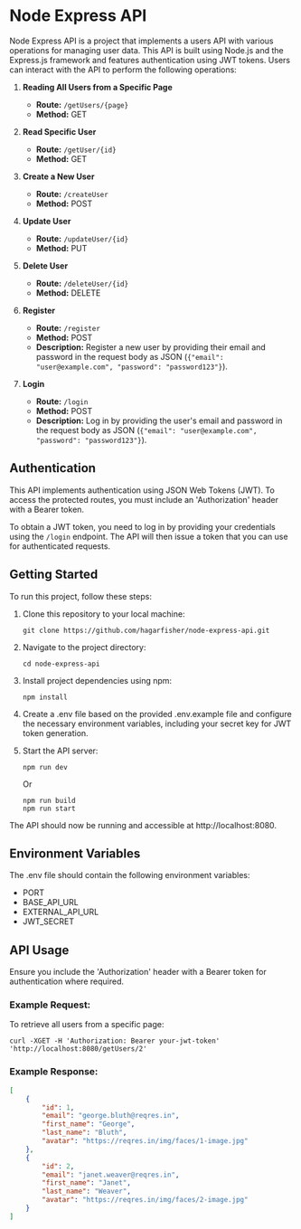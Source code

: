 # Node Express API

Node Express API is a project that implements a users API with various operations for managing user data. This API is built using Node.js and the Express.js framework and features authentication using JWT tokens. Users can interact with the API to perform the following operations:

1. **Reading All Users from a Specific Page**
   - **Route:** `/getUsers/{page}`
   - **Method:** GET

2. **Read Specific User**
   - **Route:** `/getUser/{id}`
   - **Method:** GET

3. **Create a New User**
   - **Route:** `/createUser`
   - **Method:** POST

4. **Update User**
   - **Route:** `/updateUser/{id}`
   - **Method:** PUT

5. **Delete User**
   - **Route:** `/deleteUser/{id}`
   - **Method:** DELETE

6. **Register**
   - **Route:** `/register`
   - **Method:** POST
   - **Description:** Register a new user by providing their email and password in the request body as JSON (`{"email": "user@example.com", "password": "password123"}`).

7. **Login**
   - **Route:** `/login`
   - **Method:** POST
   - **Description:** Log in by providing the user's email and password in the request body as JSON (`{"email": "user@example.com", "password": "password123"}`).


## Authentication

This API implements authentication using JSON Web Tokens (JWT). To access the protected routes, you must include an 'Authorization' header with a Bearer token.

To obtain a JWT token, you need to log in by providing your credentials using the `/login` endpoint. The API will then issue a token that you can use for authenticated requests.

## Getting Started

To run this project, follow these steps:

1. Clone this repository to your local machine:

   ```shell
   git clone https://github.com/hagarfisher/node-express-api.git

2. Navigate to the project directory:
   ```shell
   cd node-express-api

3. Install project dependencies using npm:
   ```shell
   npm install

4. Create a .env file based on the provided .env.example file and configure the necessary environment variables, including your secret key for JWT token generation.

5. Start the API server:
   ```shell
   npm run dev
   ```
   Or
   ```shell
   npm run build
   npm run start
   ```

The API should now be running and accessible at http://localhost:8080.

## Environment Variables

The .env file should contain the following environment variables:
- PORT
- BASE_API_URL
- EXTERNAL_API_URL
- JWT_SECRET

## API Usage
Ensure you include the 'Authorization' header with a Bearer token for authentication where required.
### Example Request:
To retrieve all users from a specific page:
```shell
curl -XGET -H 'Authorization: Bearer your-jwt-token' 'http://localhost:8080/getUsers/2'
```

### Example Response:
```json
[
    {
        "id": 1,
        "email": "george.bluth@reqres.in",
        "first_name": "George",
        "last_name": "Bluth",
        "avatar": "https://reqres.in/img/faces/1-image.jpg"
    },
    {
        "id": 2,
        "email": "janet.weaver@reqres.in",
        "first_name": "Janet",
        "last_name": "Weaver",
        "avatar": "https://reqres.in/img/faces/2-image.jpg"
    }
]
```
